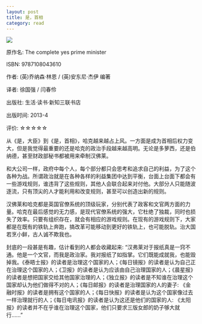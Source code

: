 ```yaml
---
layout: post
title: 是，首相
category: read
---
```

<img class="cover" src="/images/2014/4/9787108043610.jpg" />

原作名: The complete yes prime minister

ISBN: 9787108043610

作者: (英)乔纳森·林恩 / (英)安东尼·杰伊 编著

译者: 徐国强 / 闫春伶

出版社: 生活·读书·新知三联书店

出版时间: 2013-4

评价: ☆☆☆☆☆

从《是，大臣》到《是，首相》，哈克越来越占上风。一方面是成为首相后权力变大，但是我觉得最重要的还是哈克的政治手段越来越高明。无论是多萝西，还是伯纳德，甚至财政部秘书都被用来牵制汉佛莱。

和大公司一样，政府中每个人，每个部分都只会思考和追求自己的利益，为了这个各种为战。所谓政治就是在各种各样的利益集团中达到平衡，台面上台面下都会有一些游戏规则，谁违背了这些规则，其他人会联合起来对付他。大部分人只能随波逐流，只有顶尖的人才能利用和改变规则，甚至可以创造出新的规则。

汉佛莱和哈克都是英国官僚系统的顶级玩家，分别代表了政客和文官两方面的力量。哈克在最后感觉的无力感，是现代官僚系统的强大，它杜绝了独裁，同时也损失了效率。只要有组织存在，就会有相应的游戏规则。在现有的游戏规则下，大家都是在既有的铁轨上奔跑，搞改革可能移动到更好的铁轨上，也可能脱轨。治大国若烹小鲜，古人诚不欺我也。

封底的一段甚是有趣，估计看到的人都会收藏起来: “汉弗莱对于报纸真是一窍不通。他是一个文官，而我是政治家。我对报纸了如指掌。它们既能成就我，也能毁掉我。《泰晤士报》的读者是治理这个国家的人；《每日镜报》的读者是认为自己正在治理这个国家的人；《卫报》的读者是认为应该由自己治理国家的人；《晨星报》的读者是想把国家交给其他国家治理的人；《独立报》的读者是不知谁在治理这个国家却认为他们做得不对的人；《每日邮报》的读者是治理国家的人的妻子: 《金融时报》的读者是拥有这个国家的人；《每日快报》的读者是认为这个国家像过去一样治理就行的人；《每日电讯报》的读者是认为这还是他们的国家的人: 《太阳报》的读者并不在乎谁在治理这个国家，他们只要求三版女郎的奶子够大就行……”
